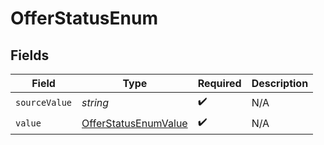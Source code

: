 # OfferStatusEnum


## Fields

| Field                                                               | Type                                                                | Required                                                            | Description                                                         |
| ------------------------------------------------------------------- | ------------------------------------------------------------------- | ------------------------------------------------------------------- | ------------------------------------------------------------------- |
| `sourceValue`                                                       | *string*                                                            | :heavy_check_mark:                                                  | N/A                                                                 |
| `value`                                                             | [OfferStatusEnumValue](../../models/shared/offerstatusenumvalue.md) | :heavy_check_mark:                                                  | N/A                                                                 |